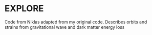 # EXPLORE
Code from Niklas adapted from my original code. Describes orbits and strains from gravitational wave and dark matter energy loss 
